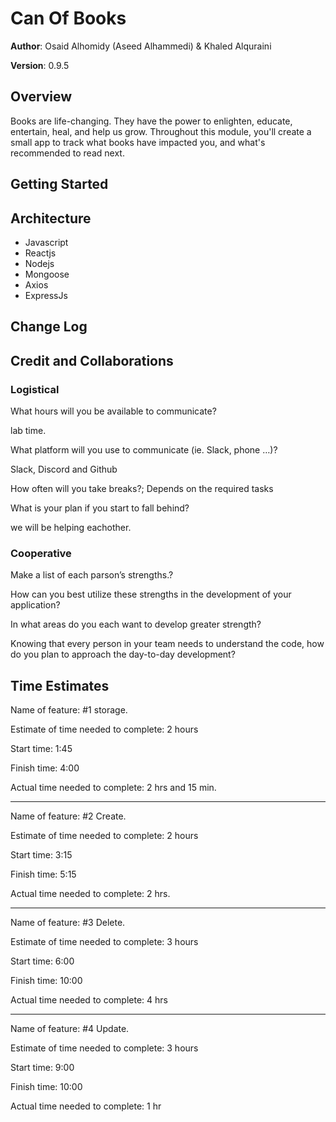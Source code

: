 # Can Of Books

**Author**: Osaid Alhomidy (Aseed Alhammedi) & Khaled Alquraini

**Version**: 0.9.5

## Overview

Books are life-changing. They have the power to enlighten, educate, entertain, heal, and help us grow. Throughout this module, you'll create a small app to track what books have impacted you, and what's recommended to read next.

## Getting Started

<!-- What are the steps that a user must take in order to build this app on their own machine and get it running? -->

## Architecture

- Javascript
- Reactjs
- Nodejs
- Mongoose
- Axios
- ExpressJs

## Change Log

<!-- Use this area to document the iterative changes made to your application as each feature is successfully implemented. Use time stamps. Here's an example:

01-01-2001 4:59pm - Application now has a fully-functional express server, with a GET route for the location resource. -->

## Credit and Collaborations

### Logistical

What hours will you be available to communicate?

lab time.

What platform will you use to communicate (ie. Slack, phone …)?

Slack, Discord and Github

How often will you take breaks?;
Depends on the required tasks

What is your plan if you start to fall behind?

we will be helping eachother.

### Cooperative

Make a list of each parson’s strengths.?

How can you best utilize these strengths in the development of your application?

In what areas do you each want to develop greater strength?

Knowing that every person in your team needs to understand the code, how do you plan to approach the day-to-day development?

## Time Estimates

Name of feature: #1 storage.

Estimate of time needed to complete: 2 hours

Start time: 1:45

Finish time: 4:00

Actual time needed to complete: 2 hrs and 15 min.

---

Name of feature: #2 Create.

Estimate of time needed to complete: 2 hours

Start time: 3:15

Finish time: 5:15

Actual time needed to complete: 2 hrs.

---

Name of feature: #3 Delete.

Estimate of time needed to complete: 3 hours

Start time: 6:00

Finish time: 10:00

Actual time needed to complete: 4 hrs

---

Name of feature: #4 Update.

Estimate of time needed to complete: 3 hours

Start time: 9:00

Finish time: 10:00

Actual time needed to complete: 1 hr
